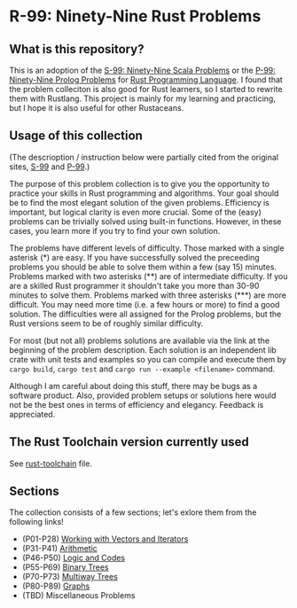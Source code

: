 # R-99: Ninety-Nine Rust Problems

## What is this repository?

This is an adoption of the [S-99: Ninety-Nine Scala Problems](http://aperiodic.net/phil/scala/s-99/) or the [P-99: Ninety-Nine Prolog Problems](https://www.ic.unicamp.br/~meidanis/courses/mc336/2009s2/prolog/problemas/) for [Rust Programming Language](https://www.rust-lang.org/). I found that the problem colleciton is also good for Rust learners, so I started to rewrite them with Rustlang. This project is mainly for my learning and practicing, but I hope it is also useful for other Rustaceans.

## Usage of this collection

(The descrioption / instruction below were partially cited from the original sites, [S-99](http://aperiodic.net/phil/scala/s-99/) and [P-99](https://www.ic.unicamp.br/~meidanis/courses/mc336/2009s2/prolog/problemas/).)

The purpose of this problem collection is to give you the opportunity to practice your skills in Rust programming and algorithms. Your goal should be to find the most elegant solution of the given problems. Efficiency is important, but logical clarity is even more crucial. Some of the (easy) problems can be trivially solved using built-in functions. However, in these cases, you learn more if you try to find your own solution. 

The problems have different levels of difficulty. Those marked with a single asterisk (\*) are easy. If you have successfully solved the preceeding problems you should be able to solve them within a few (say 15) minutes. Problems marked with two asterisks (\*\*) are of intermediate difficulty. If you are a skilled Rust programmer it shouldn't take you more than 30-90 minutes to solve them. Problems marked with three asterisks (\*\*\*) are more difficult. You may need more time (i.e. a few hours or more) to find a good solution. The difficulties were all assigned for the Prolog problems, but the Rust versions seem to be of roughly similar difficulty.

For most (but not all) problems solutions are available via the link at the beginning of the problem description. Each solution is an independent lib crate with unit tests and examples so you can compile and execute them by `cargo build`, `cargo test` and `cargo run --example <filename>` command.

Although I am careful about doing this stuff, there may be bugs as a software product. Also, provided problem setups or solutions here would not be the best ones in terms of efficiency and elegancy. Feedback is appreciated. 

## The Rust Toolchain version currently used

See [rust-toolchain](./rust-toolchain) file.

## Sections

The collection consists of a few sections; let's exlore them from the following links!

- (P01-P28) [Working with Vectors and Iterators](./working-with-vectors/README.md)
- (P31-P41) [Arithmetic](./arithmetic/README.md)
- (P46-P50) [Logic and Codes](./logic-and-codes/README.md)
- (P55-P69) [Binary Trees](./binary-trees/README.md)
- (P70-P73) [Multiway Trees](./multiway-trees/README.md)
- (P80-P89) [Graphs](./graphs/README.md)
- (TBD) Miscellaneous Problems








